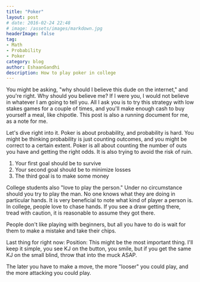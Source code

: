 ```yaml
---
title: "Poker"
layout: post
# date: 2016-02-24 22:48
# image: /assets/images/markdown.jpg
headerImage: false
tag:
- Math
- Probability
- Poker
category: blog
author: EshaanGandhi
description: How to play poker in college
---
```

You might be asking, "why should I believe this dude on the internet," and you're right. Why should you believe me? If I were you, I would not believe in whatever I am going to tell you. All I ask you is to try this strategy with low stakes games for a couple of times, and you'll make enough cash to buy yourself a meal, like chipotle. This post is also a running document for me, as a note for me.  

Let's dive right into it. Poker is about probability, and probability is hard. You might be thinking probability is just counting outcomes, and you might be correct to a certain extent. Poker is all about counting the number of outs you have and getting the right odds. It is also trying to avoid the risk of ruin. 

1. Your first goal should be to survive
2. Your second goal should be to minimize losses
3. The third goal is to make some money

College students also "love to play the person." Under no circumstance should you try to play the man. No one knows what they are doing in particular hands. It is very beneficial to note what kind of player a person is. In college, people love to chase hands. If you see a draw getting there, tread with caution, it is reasonable to assume they got there.

People don't like playing with beginners, but all you have to do is wait for them to make a mistake and take their chips. 

Last thing for right now:
Position: This might be the most important thing. I'll keep it simple, you see KJ on the button, you smile, but if you get the same KJ on the small blind, throw that into the muck ASAP. 

The later you have to make a move, the more "looser" you could play, and the more attacking you could play.